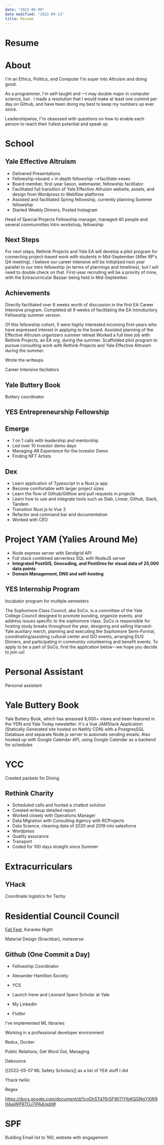 ```yaml
---
date: "2022-06-09"
date modified: "2022-09-13"
title: Resume
---
```


# Resume

# About
I'm an Ethics, Politics, and Computer I'm super into Altruism and doing good.

As a programmer, I'm self-taught and —I may double major in computer science, but . I made a resolution that I would make at least one commit per day on Github, and have been doing my best to keep my numbers up ever since.

Leadershipwise, I"m obsessed with questions on how to enable each person to reach their fullest potential and speak up

# School

## Yale Effective Altruism
- Delivered Presentations
- Fellowship->board + in depth fellowship —>facilitate->exec
- Board member, first-year liason, webmaster, fellowship facilitator
- Facilitated full transition of Yale Effective Altruism website, assets, and design from Wordpress to Webflow platforms
- Assisted and facilitated Spring fellowship, currently planning Summer fellowship
- Started Weekly Dinners, Posted Instagram

Head of Special Projects
Fellowship manager, managed 40 people and several communnities
Intro workshop, fellowship

## Next Steps
For next steps, Rethink Projects and Yale EA will develop a pilot program for connecting project-based work with students in Mid-September (After RP's Q4 meeting). I believe our career intensive will be initialized next year parallel to our intro fellowship (in terms of plannings and timelines), but I will need to double check on that. First-year recruiting will be a priority of mine, with the Extracurricular Bazaar being held in Mid-September.

## Achievements
Directly facilitated over 6 weeks worth of discussion in the first EA Career Intensive program. Completed all 9 weeks of facilitating the EA Introductory Fellowship summer version.

Of this fellowship cohort, 5 were highly interested incoming first-years who have expressed interest in applying to the board. Assisted planning of the Effective Altruism organizers summer retreat Worked a full time job with Rethink Projects, an EA org, during the summer. Scaffolded pilot program to pursue consulting work with Rethink Projects and Yale Effective Altruism during the summer.

Wrote the writeups

Career Intensive faciliators

## Yale Buttery Book
Buttery coordinator

## YES Entrepreneurship Fellowship

## Emerge
- 1 on 1 calls with leadership and mentorship
- Led over 10 investor demo days
- Managing AR Experience for the Investor Demo
- Finding NFT Artists

## Dex
- Learn application of Typescript in a Nuxt.js app
- Become comfortable with larger project sizes
- Learn the flow of Github/Gitflow and pull requests in projects
- Learn how to use and integrate tools such as Slab, Linear, Github, Slack, Tandem
- Transition Nuxt.js to Vue 3
- Refactor and command bar and documentation
- Worked with CEO

# Project YAM (Yalies Around Me)
- Node express server with Sendgrid API
- Full stack combined serverless SQL with NodeJS server
- **Integrated PostGIS, Geocoding, and PostGres for visual data of 25,000 data points**
- **Domain Management, DNS and self-hosting**

## YES Internship Program
Incubator program for multiple semesters

The Sophomore Class Council, aka SoCo, is a committee of the Yale College Council designed to promote bonding, organize events, and address issues specific to the sophomore class. SoCo is responsible for hosting study breaks throughout the year, designing and selling Harvard-Yale auxiliary merch, planning and executing the Sophomore Semi-Formal, coordinating/assisting cultural center and ISO events, arranging DUS Dinners, and participating in community volunteering and benefit events. To apply to be a part of SoCo, find the application below--we hope you decide to join us!

# Personal Assistant
Personal assistant

# Yale Buttery Book
Yale Buttery Book, which has amassed 8,000+ views and been featured in the YDN and Yale Today newsletter. It's a Vue JAMStack Application (Statically Generated site hosted on Netlify CDN) with a PostgresSQL Database and separate Node.js server to automate sending emails. Also hooked up with Google Calendar API, using Google Calendar as a backend for schedules

# YCC
Created packets for Dining

## Rethink Charity
- Scheduled calls and hunted a chatbot solution
- Created writeup detailed report
- Worked closely with Operations Manager
- Data Migration with Consulting Agency with RCProjects
- Data Science, cleaning data of 2020 and 2019 into salesforce
- Wordpress
- Quality assurance
- Transport
- Coded for 100 days straight since Summer

# Extracurriculars

## YHack
Coordinate logistics for Techy

# Residential Council Council
[Fall Fest](https://docs.google.com/document/d/1J1K2xXR0jz7p98chy1ijq-GOaDvtQvC1RrA_-9mtAsQ/edit?usp=sharing), Karaoke Night

Material Design (Snackbar), metaverse

## Github (One Commit a Day)
- Fellowship Coordinator
- Alexander Hamilton Society
- YCS
 - Launch
 Irene and Leonard Spero Scholar at Yale

- My LinkedIn

- Flutter

I've implemented ML libraries

Working in a professional developer environment

Redux, Docker

Public Relations, Get Word Out, Managing

Debounce

[[2022-05-07 ML Safety Scholars]] as a list of YEA stuff I did

Yhack twilio

Regex

https://docs.google.com/document/d/1coDhSTd76rSFWITIYlbKQGNgYXW9HAaiWPR7OJ7iPA4/edit#

# SPF
Building Email list to 160, website with engagement